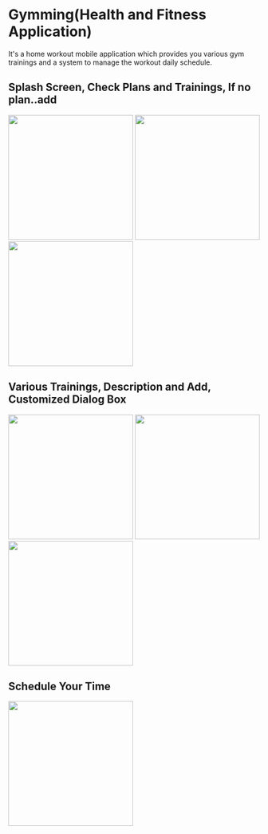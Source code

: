 # Gymming(Health and Fitness Application)

It's a home workout mobile application which provides you various gym trainings and a system to manage the workout daily schedule.

## Splash Screen, Check Plans and Trainings, If no plan..add
<img src = "https://user-images.githubusercontent.com/49520756/88540655-fb384d00-d030-11ea-8323-350377780ab7.jpg" width="250">  <img src = "https://user-images.githubusercontent.com/49520756/88541683-d04ef880-d032-11ea-9950-4e4d6a2ebd50.jpg"  width="250"> <img src="https://user-images.githubusercontent.com/49520756/88541884-1ad07500-d033-11ea-8d2f-ae287087ed51.jpg" width="250">
## Various Trainings, Description and Add, Customized Dialog Box
<img src="https://user-images.githubusercontent.com/49520756/88542022-61be6a80-d033-11ea-870b-07ad9739a807.jpg" width="250"> <img src="https://user-images.githubusercontent.com/49520756/88542150-9b8f7100-d033-11ea-897a-6bc9af32a512.jpg" width="250"> <img src="https://user-images.githubusercontent.com/49520756/88542241-b9f56c80-d033-11ea-9017-3b5b0844a609.jpg" width="250">
## Schedule Your Time
<img src="https://user-images.githubusercontent.com/49520756/88542350-ead5a180-d033-11ea-8d7c-be85b5f5f9b7.jpg" width="250">
